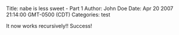 Title: nabe is less sweet - Part 1
Author: John Doe
Date: Apr 20 2007 21:14:00 GMT-0500 (CDT)
Categories: test

It now works recursively!! Success!